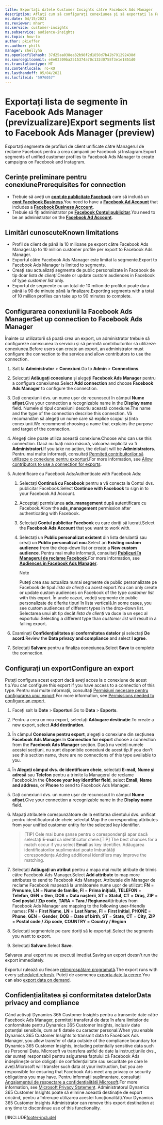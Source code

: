 ```yaml
---
title: Exportați datele Customer Insights către Facebook Ads Manager
description: Aflați cum să configurați conexiunea și să exportați la Facebook Ads Manager.
ms.date: 04/15/2021
ms.reviewer: mhart
ms.service: customer-insights
ms.subservice: audience-insights
ms.topic: how-to
author: pkieffer
ms.author: philk
manager: shellyha
ms.openlocfilehash: 37d25aa038ea32b98f2d1850d7b42b701292438d
ms.sourcegitcommit: e8e03309ba2515374a70c132d0758f3e1e1851d0
ms.translationtype: HT
ms.contentlocale: ro-RO
ms.lasthandoff: 05/04/2021
ms.locfileid: "5976057"
---
```

# <a name="export-segments-list-to-facebook-ads-manager-preview"></a><span data-ttu-id="ee3ae-103">Exportați lista de segmente în Facebook Ads Manager (previzualizare)</span><span class="sxs-lookup"><span data-stu-id="ee3ae-103">Export segments list to Facebook Ads Manager (preview)</span></span>

<span data-ttu-id="ee3ae-104">Exportați segmente de profiluri de client unificate către Managerul de reclame Facebook pentru a crea campanii pe Facebook și Instagram.</span><span class="sxs-lookup"><span data-stu-id="ee3ae-104">Export segments of unified customer profiles to Facebook Ads Manager to create campaigns on Facebook and Instagram.</span></span>

## <a name="prerequisites-for-connection"></a><span data-ttu-id="ee3ae-105">Cerințe preliminare pentru conexiune</span><span class="sxs-lookup"><span data-stu-id="ee3ae-105">Prerequisites for connection</span></span>

- <span data-ttu-id="ee3ae-106">Trebuie să aveți un [**cont de publicitate Facebook**](https://www.facebook.com/business/learn/lessons/step-by-step-ads-manager-account) care să includă un [**cont Facebook Business**](https://business.facebook.com/).</span><span class="sxs-lookup"><span data-stu-id="ee3ae-106">You need to have a [**Facebook Ad Account**](https://www.facebook.com/business/learn/lessons/step-by-step-ads-manager-account) that includes a [**Facebook Business Account**](https://business.facebook.com/).</span></span>
- <span data-ttu-id="ee3ae-107">Trebuie să fiți administrator pe [**Facebook Contul publicitar**](https://www.facebook.com/business/learn/lessons/step-by-step-ads-manager-account).</span><span class="sxs-lookup"><span data-stu-id="ee3ae-107">You need to be an administrator on the [**Facebook Ad Account**](https://www.facebook.com/business/learn/lessons/step-by-step-ads-manager-account).</span></span>

## <a name="known-limitations"></a><span data-ttu-id="ee3ae-108">Limitări cunoscute</span><span class="sxs-lookup"><span data-stu-id="ee3ae-108">Known limitations</span></span>

- <span data-ttu-id="ee3ae-109">Profil de client de până la 10 milioane pe export către Facebook Ads Manager.</span><span class="sxs-lookup"><span data-stu-id="ee3ae-109">Up to 10 million customer profile per export to Facebook Ads Manager.</span></span>
- <span data-ttu-id="ee3ae-110">Exportul către Facebook Ads Manager este limitat la segmente.</span><span class="sxs-lookup"><span data-stu-id="ee3ae-110">Export to Facebook Ads Manager is limited to segments.</span></span>
- <span data-ttu-id="ee3ae-111">Creați sau actualizați segmente de public personalizate în Facebook de tip doar *lista de clienți*.</span><span class="sxs-lookup"><span data-stu-id="ee3ae-111">Create or update custom audiences in Facebook of type *customer list* only.</span></span>
- <span data-ttu-id="ee3ae-112">Exportul de segmente cu un total de 10 milion de profiluri poate dura până la 90 de minute până la finalizare.</span><span class="sxs-lookup"><span data-stu-id="ee3ae-112">Exporting segments with a total of 10 million profiles can take up to 90 minutes to complete.</span></span>

## <a name="set-up-connection-to-facebook-ads-manager"></a><span data-ttu-id="ee3ae-113">Configurarea conexiunii la Facebook Ads Manager</span><span class="sxs-lookup"><span data-stu-id="ee3ae-113">Set up connection to Facebook Ads Manager</span></span>

<span data-ttu-id="ee3ae-114">Înainte ca utilizatorii să poată crea un export, un administrator trebuie să configureze conexiunea la serviciu și să permită contribuitorilor să utilizeze conexiunea.</span><span class="sxs-lookup"><span data-stu-id="ee3ae-114">Before users can create an export, an administrator must configure the connection to the service and allow contributors to use the connection.</span></span>

1. <span data-ttu-id="ee3ae-115">Salt la **Administrator** > **Conexiuni**.</span><span class="sxs-lookup"><span data-stu-id="ee3ae-115">Go to **Admin** > **Connections**.</span></span>

1. <span data-ttu-id="ee3ae-116">Selectați **Adăugați conexiune** și alegeți **Facebook Ads Manager** pentru a configura conexiunea.</span><span class="sxs-lookup"><span data-stu-id="ee3ae-116">Select **Add connection** and choose **Facebook Ads Manager** to configure the connection.</span></span>

1. <span data-ttu-id="ee3ae-117">Dați conexiunii dvs. un nume ușor de recunoscut în câmpul **Nume afișat**.</span><span class="sxs-lookup"><span data-stu-id="ee3ae-117">Give your connection a recognizable name in the **Display name** field.</span></span> <span data-ttu-id="ee3ae-118">Numele și tipul conexiunii descriu această conexiune.</span><span class="sxs-lookup"><span data-stu-id="ee3ae-118">The name and the type of the connection describe this connection.</span></span> <span data-ttu-id="ee3ae-119">Vă recomandăm să alegeți un nume care să explice scopul și ținta conexiunii.</span><span class="sxs-lookup"><span data-stu-id="ee3ae-119">We recommend choosing a name that explains the purpose and target of the connection.</span></span>

1. <span data-ttu-id="ee3ae-120">Alegeți cine poate utiliza această conexiune.</span><span class="sxs-lookup"><span data-stu-id="ee3ae-120">Choose who can use this connection.</span></span> <span data-ttu-id="ee3ae-121">Dacă nu luați nicio măsură, valoarea implicită va fi **Administratori**.</span><span class="sxs-lookup"><span data-stu-id="ee3ae-121">If you take no action, the default will be **Administrators**.</span></span> <span data-ttu-id="ee3ae-122">Pentru mai multe informații, consultați [Permiteți contribuitorilor să utilizeze o conexiune pentru exporturi](connections.md#allow-contributors-to-use-a-connection-for-exports).</span><span class="sxs-lookup"><span data-stu-id="ee3ae-122">For more information, see [Allow contributors to use a connection for exports](connections.md#allow-contributors-to-use-a-connection-for-exports).</span></span>

1. <span data-ttu-id="ee3ae-123">Autentificare cu Facebook Ads:</span><span class="sxs-lookup"><span data-stu-id="ee3ae-123">Authenticate with Facebook Ads:</span></span> 

   1. <span data-ttu-id="ee3ae-124">Selectați **Continuă cu Facebook** pentru a vă conecta la Contul dvs. publicitar Facebook.</span><span class="sxs-lookup"><span data-stu-id="ee3ae-124">Select **Continue with Facebook** to sign in to your Facebook Ad Account.</span></span>

   1. <span data-ttu-id="ee3ae-125">Acceptați permisiunea **ads_management** după autentificare cu Facebook.</span><span class="sxs-lookup"><span data-stu-id="ee3ae-125">Allow the **ads_management** permission after authenticating with Facebook.</span></span>

   1. <span data-ttu-id="ee3ae-126">Selectați **Contul publicitar Facebook** cu care doriți să lucrați.</span><span class="sxs-lookup"><span data-stu-id="ee3ae-126">Select the **Facebook Ads Account** that you want to work with.</span></span>

   1. <span data-ttu-id="ee3ae-127">Selectați un **Public personalizat existent** din lista derulantă sau creați un **Public personalizat nou**.</span><span class="sxs-lookup"><span data-stu-id="ee3ae-127">Select an **Existing custom audience** from the drop-down list or create a **New custom audience**.</span></span> <span data-ttu-id="ee3ae-128">Pentru mai multe informații, consultați [**Publicuri în Managerul de reclame Facebook**](https://www.facebook.com/business/help/744354708981227?id=2469097953376494).</span><span class="sxs-lookup"><span data-stu-id="ee3ae-128">For more information, see [**Audiences in Facebook Ads Manager**](https://www.facebook.com/business/help/744354708981227?id=2469097953376494).</span></span>
      > [!NOTE]
      > <span data-ttu-id="ee3ae-129">Puteți crea sau actualiza numai segmente de public personalizate pe Facebook de tipul *lista de clienți* cu acest export.</span><span class="sxs-lookup"><span data-stu-id="ee3ae-129">You can only create or update custom audiences on Facebook of the type *customer list* with this export.</span></span> <span data-ttu-id="ee3ae-130">În unele cazuri, vedeți segmente de public personalizate de diferite tipuri în lista verticală.</span><span class="sxs-lookup"><span data-stu-id="ee3ae-130">In some cases, you see custom audiences of different types in the drop-down list.</span></span> <span data-ttu-id="ee3ae-131">Selectarea unui alt tip decât *lista de clienți* va duce la un eșec al exportului.</span><span class="sxs-lookup"><span data-stu-id="ee3ae-131">Selecting a different type than *customer list* will result in a failing export.</span></span> 

1. <span data-ttu-id="ee3ae-132">Examinați **Confidențialitatea și conformitatea datelor** și selectați **De acord**.</span><span class="sxs-lookup"><span data-stu-id="ee3ae-132">Review the **Data privacy and compliance** and select **I agree**.</span></span>

1. <span data-ttu-id="ee3ae-133">Selectați **Salvare** pentru a finaliza conexiunea.</span><span class="sxs-lookup"><span data-stu-id="ee3ae-133">Select **Save** to complete the connection.</span></span>

## <a name="configure-an-export"></a><span data-ttu-id="ee3ae-134">Configurați un export</span><span class="sxs-lookup"><span data-stu-id="ee3ae-134">Configure an export</span></span>

<span data-ttu-id="ee3ae-135">Puteți configura acest export dacă aveți acces la o conexiune de acest tip.</span><span class="sxs-lookup"><span data-stu-id="ee3ae-135">You can configure this export if you have access to a connection of this type.</span></span> <span data-ttu-id="ee3ae-136">Pentru mai multe informații, consultați [Permisiuni necesare pentru configurarea unui export](export-destinations.md#set-up-a-new-export).</span><span class="sxs-lookup"><span data-stu-id="ee3ae-136">For more information, see [Permissions needed to configure an export](export-destinations.md#set-up-a-new-export).</span></span>

1. <span data-ttu-id="ee3ae-137">Faceți salt la **Date** > **Exporturi**.</span><span class="sxs-lookup"><span data-stu-id="ee3ae-137">Go to **Data** > **Exports**.</span></span>

1. <span data-ttu-id="ee3ae-138">Pentru a crea un nou export, selectați **Adăugare destinație**.</span><span class="sxs-lookup"><span data-stu-id="ee3ae-138">To create a new export, select **Add destination**.</span></span> 

1. <span data-ttu-id="ee3ae-139">În câmpul **Conexiune pentru export**, alegeți o conexiune din secțiunea **Facebook Ads Manager**.</span><span class="sxs-lookup"><span data-stu-id="ee3ae-139">In **Connection for export** choose a connection from the **Facebook Ads Manager** section.</span></span> <span data-ttu-id="ee3ae-140">Dacă nu vedeți numele acestei secțiuni, nu sunt disponibile conexiuni de acest tip.</span><span class="sxs-lookup"><span data-stu-id="ee3ae-140">If you don't see this section name, there are no connections of this type available to you.</span></span>

1. <span data-ttu-id="ee3ae-141">În **Alegeți câmpul dvs. de identificare cheie**, selectați **E-mail**, **Nume și adresă** sau **Telefon** pentru a trimite la Managerul de reclame Facebook.</span><span class="sxs-lookup"><span data-stu-id="ee3ae-141">In the **Choose your key identifier field**, select **Email**, **Name and address**, or **Phone** to send to Facebook Ads Manager.</span></span> 

1. <span data-ttu-id="ee3ae-142">Dați conexiunii dvs. un nume ușor de recunoscut în câmpul **Nume afișat**.</span><span class="sxs-lookup"><span data-stu-id="ee3ae-142">Give your connection a recognizable name in the **Display name** field.</span></span>

1. <span data-ttu-id="ee3ae-143">Mapați atributele corespunzătoare de la entitatea clientului dvs. unificat pentru identificatorul de cheie selectat.</span><span class="sxs-lookup"><span data-stu-id="ee3ae-143">Map the corresponding attributes from your unified customer entity for the selected key identifier.</span></span>
   > <span data-ttu-id="ee3ae-144">[TIP] Cele mai bune șanse pentru o corespondență apar dacă selectați **E-mail** ca identificator cheie.</span><span class="sxs-lookup"><span data-stu-id="ee3ae-144">[TIP] The best chances for a match occur if you select **Email** as key identifier.</span></span> <span data-ttu-id="ee3ae-145">Adăugarea identificatorilor suplimentari poate îmbunătăți corespondența.</span><span class="sxs-lookup"><span data-stu-id="ee3ae-145">Adding additional identifiers may improve the matching.</span></span>

1. <span data-ttu-id="ee3ae-146">Selectați **Adăugați un atribut** pentru a mapa mai multe atribute de trimis către Facebook Ads Manager.</span><span class="sxs-lookup"><span data-stu-id="ee3ae-146">Select **Add attribute** to map more attributes to send to Facebook Ads Manager.</span></span> <span data-ttu-id="ee3ae-147">Atributele din Manager de reclame Facebook mapează la următoarele nume ușor de utilizat: **FN** = **Prenume**, **LN** = **Nume de familie**, **FI** = **Prima inițială**, **TELEFON** = **Telefon**, **GEN** = **Gen**, **DOB** = **Data nașterii**, **ST** = **Statul**, **CT** = **Oraș**, **ZIP** = **Cod poștal / Zip code**, **ȚARA** = **Tara / Regiunea**</span><span class="sxs-lookup"><span data-stu-id="ee3ae-147">Attributes from Facebook Ads Manager are mapping to the following user-friendly names: **FN** = **First Name**, **LN** = **Last Name**, **FI** = **First Initial**, **PHONE** = **Phone**, **GEN** = **Gender**, **DOB** = **Date of birth**, **ST** = **State**, **CT** = **City**, **ZIP** = **Postal code / Zip code**, **COUNTRY** = **Country / Region**</span></span>

1. <span data-ttu-id="ee3ae-148">Selectați segmentele pe care doriți să le exportați.</span><span class="sxs-lookup"><span data-stu-id="ee3ae-148">Select the segments you want to export.</span></span>

1. <span data-ttu-id="ee3ae-149">Selectați **Salvare**.</span><span class="sxs-lookup"><span data-stu-id="ee3ae-149">Select **Save**.</span></span>

<span data-ttu-id="ee3ae-150">Salvarea unui export nu se execută imediat.</span><span class="sxs-lookup"><span data-stu-id="ee3ae-150">Saving an export doesn't run the export immediately.</span></span>

<span data-ttu-id="ee3ae-151">Exportul rulează cu fiecare [reîmprospătare programată](system.md#schedule-tab).</span><span class="sxs-lookup"><span data-stu-id="ee3ae-151">The export runs with every [scheduled refresh](system.md#schedule-tab).</span></span> <span data-ttu-id="ee3ae-152">Puteți de asemenea [exporta date la cerere](export-destinations.md#run-exports-on-demand).</span><span class="sxs-lookup"><span data-stu-id="ee3ae-152">You can also [export data on demand](export-destinations.md#run-exports-on-demand).</span></span> 

## <a name="data-privacy-and-compliance"></a><span data-ttu-id="ee3ae-153">Confidențialitatea și conformitatea datelor</span><span class="sxs-lookup"><span data-stu-id="ee3ae-153">Data privacy and compliance</span></span>

<span data-ttu-id="ee3ae-154">Când activați Dynamics 365 Customer Insights pentru a transmite date către Facebook Ads Manager, permiteți transferul de date în afara limitelor de conformitate pentru Dynamics 365 Customer Insights, inclusiv date potențial sensibile, cum ar fi datele cu caracter personal.</span><span class="sxs-lookup"><span data-stu-id="ee3ae-154">When you enable Dynamics 365 Customer Insights to transmit data to Facebook Ads Manager, you allow transfer of data outside of the compliance boundary for Dynamics 365 Customer Insights, including potentially sensitive data such as Personal Data.</span></span> <span data-ttu-id="ee3ae-155">Microsoft va transfera astfel de date la instrucțiunile dvs., dar sunteți responsabil pentru asigurarea faptului că Facebook Ads îndeplinește orice obligații de confidențialitate sau securitate pe care le aveți.</span><span class="sxs-lookup"><span data-stu-id="ee3ae-155">Microsoft will transfer such data at your instruction, but you are responsible for ensuring that Facebook Ads meet any privacy or security obligations you may have.</span></span> <span data-ttu-id="ee3ae-156">Pentru informații suplimentare, consultați [Angajamentul de respectare a confidențialității Microsoft](https://go.microsoft.com/fwlink/?linkid=396732).</span><span class="sxs-lookup"><span data-stu-id="ee3ae-156">For more information, see [Microsoft Privacy Statement](https://go.microsoft.com/fwlink/?linkid=396732).</span></span>
<span data-ttu-id="ee3ae-157">Administratorul Dynamics 365 Customer Insights poate să elimine această destinație de export oricând, pentru a întrerupe utilizarea acestei funcționalități.</span><span class="sxs-lookup"><span data-stu-id="ee3ae-157">Your Dynamics 365 Customer Insights Administrator can remove this export destination at any time to discontinue use of this functionality.</span></span>


[!INCLUDE[footer-include](../includes/footer-banner.md)]
